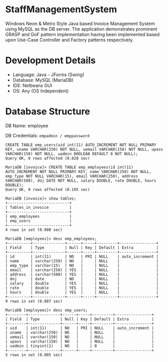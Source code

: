 # StaffManagementSystem
Windows Neon &amp; Metro Style Java based Invoice Management System using MySQL as the DB server. The application demonstrates prominent GRASP and GoF pattern implementation having been implemented based upon Use-Case Controller and Factory patterns respectively.

# Development Details
 * Language: Java - JForms (Swing) 
 * Database: MySQL (MariaDB)
 * IDE: Netbeans GUI
 * OS: Any (OS Independent)

# Database Structure

DB Name: employee

DB Credentials: `empadmin / emppassword`
```
CREATE TABLE emp_users(uid int(11) AUTO_INCREMENT NOT NULL PRIMARY KEY, uname VARCHAR(250) NOT NULL, uemail VARCHAR(150) NOT NULL, upass VARCHAR(150) NOT NULL, uadmin BOOLEAN DEFAULT 0 NOT NULL);
Query OK, 0 rows affected (0.028 sec)

MariaDB [invoice]> CREATE TABLE emp_employees(id int(11) AUTO_INCREMENT NOT NULL PRIMARY KEY, name VARCHAR(250) NOT NULL, emp_type NOT NULL VARCHAR(15), email VARCHAR(250), address VARCHAR(500), doj DATE NOT NULL, salary DOUBLE, rate DOUBLE, hours DOUBLE);
Query OK, 0 rows affected (0.105 sec)

MariaDB [invoice]> show tables;
+---------------------------+
| Tables_in_invoice         |
+---------------------------+
| emp_employees             |
| emp_users                 |
+---------------------------+
4 rows in set (0.000 sec)

MariaDB [employees]> desc emp_employees;
+----------+--------------+------+-----+---------+----------------+
| Field    | Type         | Null | Key | Default | Extra          |
+----------+--------------+------+-----+---------+----------------+
| id       | int(11)      | NO   | PRI | NULL    | auto_increment |
| name     | varchar(250) | NO   |     | NULL    |                |
| emp_type | varchar(15)  | NO   |     | NULL    |                |
| email    | varchar(250) | YES  |     | NULL    |                |
| address  | varchar(500) | YES  |     | NULL    |                |
| doj      | date         | NO   |     | NULL    |                |
| salary   | double       | YES  |     | NULL    |                |
| rate     | double       | YES  |     | NULL    |                |
| hours    | double       | YES  |     | NULL    |                |
+----------+--------------+------+-----+---------+----------------+
9 rows in set (0.007 sec)

MariaDB [employees]> desc emp_users;
+--------+--------------+------+-----+---------+----------------+
| Field  | Type         | Null | Key | Default | Extra          |
+--------+--------------+------+-----+---------+----------------+
| uid    | int(11)      | NO   | PRI | NULL    | auto_increment |
| uname  | varchar(250) | NO   |     | NULL    |                |
| uemail | varchar(150) | NO   |     | NULL    |                |
| upass  | varchar(150) | NO   |     | NULL    |                |
| uadmin | tinyint(1)   | NO   |     | 0       |                |
+--------+--------------+------+-----+---------+----------------+
5 rows in set (0.005 sec)
```

